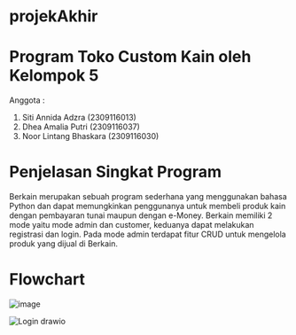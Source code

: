 # projekAkhir
# Program Toko Custom Kain oleh Kelompok 5
Anggota :
1. Siti Annida Adzra (2309116013)
2. Dhea Amalia Putri (2309116037)
3. Noor Lintang Bhaskara (2309116030)

# Penjelasan Singkat Program
Berkain merupakan sebuah program sederhana yang menggunakan bahasa Python dan dapat memungkinkan penggunanya untuk membeli produk kain dengan pembayaran tunai maupun dengan e-Money. Berkain memiliki 2 mode yaitu mode admin dan customer, keduanya dapat melakukan registrasi dan login. Pada mode admin terdapat fitur CRUD untuk mengelola produk yang dijual di Berkain.

# Flowchart

![image](https://github.com/kelompok-5-PA/projekAkhir/assets/143193920/55760fda-7f22-4920-9aff-85b08c06a190)


![Login drawio](https://github.com/kelompok-5-PA/projekAkhir/assets/143193920/167e4123-8289-47ed-afcf-aa27c45c2c65)

#
